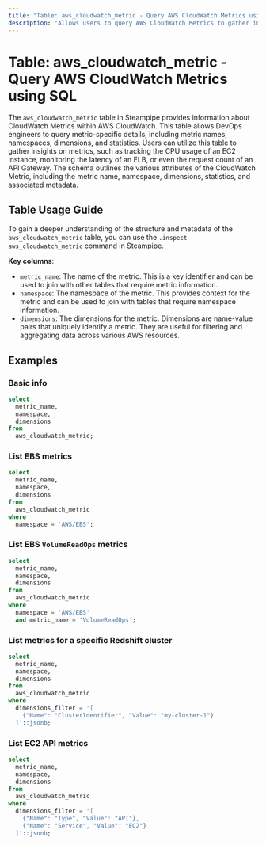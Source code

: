 ```yaml
---
title: "Table: aws_cloudwatch_metric - Query AWS CloudWatch Metrics using SQL"
description: "Allows users to query AWS CloudWatch Metrics to gather information about the performance of their AWS resources and applications."
---
```


# Table: aws_cloudwatch_metric - Query AWS CloudWatch Metrics using SQL

The `aws_cloudwatch_metric` table in Steampipe provides information about CloudWatch Metrics within AWS CloudWatch. This table allows DevOps engineers to query metric-specific details, including metric names, namespaces, dimensions, and statistics. Users can utilize this table to gather insights on metrics, such as tracking the CPU usage of an EC2 instance, monitoring the latency of an ELB, or even the request count of an API Gateway. The schema outlines the various attributes of the CloudWatch Metric, including the metric name, namespace, dimensions, statistics, and associated metadata.

## Table Usage Guide

To gain a deeper understanding of the structure and metadata of the `aws_cloudwatch_metric` table, you can use the `.inspect aws_cloudwatch_metric` command in Steampipe.

**Key columns**:

- `metric_name`: The name of the metric. This is a key identifier and can be used to join with other tables that require metric information.
- `namespace`: The namespace of the metric. This provides context for the metric and can be used to join with tables that require namespace information.
- `dimensions`: The dimensions for the metric. Dimensions are name-value pairs that uniquely identify a metric. They are useful for filtering and aggregating data across various AWS resources.

## Examples

### Basic info

```sql
select
  metric_name,
  namespace,
  dimensions
from
  aws_cloudwatch_metric;
```

### List EBS metrics

```sql
select
  metric_name,
  namespace,
  dimensions
from
  aws_cloudwatch_metric
where
  namespace = 'AWS/EBS';
```

### List EBS `VolumeReadOps` metrics

```sql
select
  metric_name,
  namespace,
  dimensions
from
  aws_cloudwatch_metric
where
  namespace = 'AWS/EBS'
  and metric_name = 'VolumeReadOps';
```

### List metrics for a specific Redshift cluster

```sql
select
  metric_name,
  namespace,
  dimensions
from
  aws_cloudwatch_metric
where
  dimensions_filter = '[
    {"Name": "ClusterIdentifier", "Value": "my-cluster-1"}
  ]'::jsonb;
```

### List EC2 API metrics

```sql
select
  metric_name,
  namespace,
  dimensions
from
  aws_cloudwatch_metric
where
  dimensions_filter = '[
    {"Name": "Type", "Value": "API"},
    {"Name": "Service", "Value": "EC2"}
  ]'::jsonb;
```
